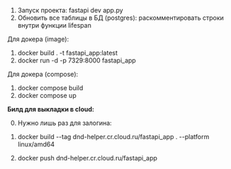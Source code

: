 1) Запуск проекта: fastapi dev app.py
2) Обновить все таблицы в БД (postgres): раскомментировать строки внутри функции lifespan


Для докера (image):
1) docker build . -t fastapi_app:latest 
2) docker run -d -p 7329:8000 fastapi_app

Для докера (compose):
1) docker compose build
2) docker compose up   

**Билд для выкладки в cloud:**

0) Нужно лишь раз для залогина:



1) docker build --tag dnd-helper.cr.cloud.ru/fastapi_app . --platform linux/amd64
2) docker push dnd-helper.cr.cloud.ru/fastapi_app 
